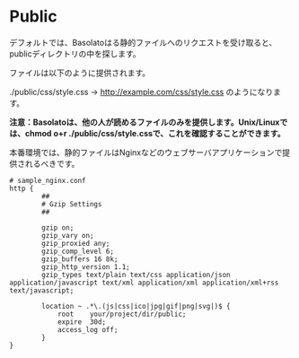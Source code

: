 Public
===
デフォルトでは、Basolatoはる静的ファイルへのリクエストを受け取ると、publicディレクトリの中を探します。

ファイルは以下のように提供されます。

./public/css/style.css -> http://example.com/css/style.css のようになります。

**注意：Basolatoは、他の人が読めるファイルのみを提供します。Unix/Linuxでは、chmod o+r ./public/css/style.cssで、これを確認することができます。**

本番環境では、静的ファイルはNginxなどのウェブサーバアプリケーションで提供されるべきです。

```nginx
# sample_nginx.conf
http {
        ##
        # Gzip Settings
        ##

        gzip on;
        gzip_vary on;
        gzip_proxied any;
        gzip_comp_level 6;
        gzip_buffers 16 8k;
        gzip_http_version 1.1;
        gzip_types text/plain text/css application/json application/javascript text/xml application/xml application/xml+rss text/javascript;

        location ~ .*\.(js|css|ico|jpg|gif|png|svg|)$ {
            root    your/project/dir/public;
            expire  30d;
            access_log off;
        }
}
```
